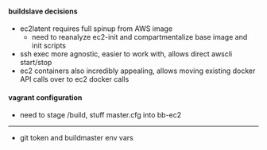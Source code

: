 #### buildslave decisions
* ec2latent requires full spinup from AWS image 
    * need to reanalyze ec2-init and compartmentalize base image and init scripts
* ssh exec more agnostic, easier to work with, allows direct awscli start/stop
* ec2 containers also incredibly appealing, allows moving existing docker API calls over to ec2 docker calls

#### vagrant configuration
* need to stage /build, stuff master.cfg into bb-ec2

----

* git token and buildmaster env vars
